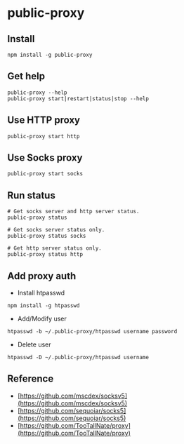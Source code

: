 # public-proxy


## Install
```shell
npm install -g public-proxy
```

## Get help
```shell
public-proxy --help
public-proxy start|restart|status|stop --help
```

## Use HTTP proxy
```shell
public-proxy start http
```

## Use Socks proxy
```shell
public-proxy start socks
``` 

## Run status
```shell
# Get socks server and http server status.
public-proxy status

# Get socks server status only.
public-proxy status socks

# Get http server status only.
public-proxy status http
```

## Add proxy auth
- Install htpasswd
```shell
npm install -g htpasswd
```

- Add/Modify user
```shell
htpasswd -b ~/.public-proxy/htpasswd username password
```

- Delete user
```shell
htpasswd -D ~/.public-proxy/htpasswd username
```

## Reference
- [https://github.com/mscdex/socksv5](https://github.com/mscdex/socksv5)
- [https://github.com/sequoiar/socks5](https://github.com/sequoiar/socks5)
- [https://github.com/TooTallNate/proxy](https://github.com/TooTallNate/proxy)

